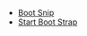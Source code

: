 - [Boot Snip](http://bootsnipp.com)
- [Start Boot Strap](http://startbootstrap.com/template-categories/all/)
